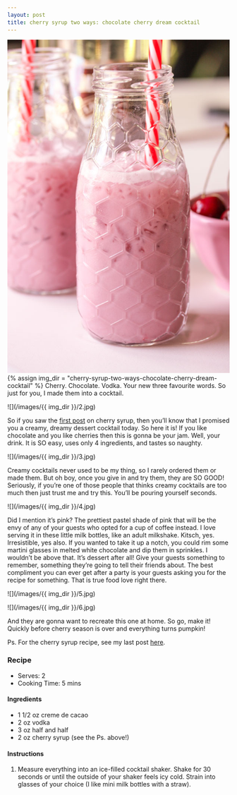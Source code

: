 ```yaml
---
layout: post
title: cherry syrup two ways: chocolate cherry dream cocktail
---
```

![](/images/cherry-syrup-two-ways-chocolate-cherry-dream-cocktail/1.jpg)
{% assign img_dir = "cherry-syrup-two-ways-chocolate-cherry-dream-cocktail" %}
Cherry. Chocolate. Vodka. Your new three favourite words. So just for you, I made them into a cocktail.

![](/images/{{ img_dir }}/2.jpg)

So if you saw the [first post](https://queenculinaire.com/2017/09/06/cherry-syrup-bourbon-cherry-sour/) on cherry syrup, then you’ll know that I promised you a creamy, dreamy dessert cocktail today. So here it is! If you like chocolate and you like cherries then this is gonna be your jam. Well, your drink. It is SO easy, uses only 4 ingredients, and tastes so naughty.

![](/images/{{ img_dir }}/3.jpg)

Creamy cocktails never used to be my thing, so I rarely ordered them or made them. But oh boy, once you give in and try them, they are SO GOOD! Seriously, if you’re one of those people that thinks creamy cocktails are too much then just trust me and try this. You’ll be pouring yourself seconds.

![](/images/{{ img_dir }}/4.jpg)

Did I mention it’s pink? The prettiest pastel shade of pink that will be the envy of any of your guests who opted for a cup of coffee instead. I love serving it in these little milk bottles, like an adult milkshake. Kitsch, yes. Irresistible, yes also. If you wanted to take it up a notch, you could rim some martini glasses in melted white chocolate and dip them in sprinkles. I wouldn’t be above that. It’s dessert after all! Give your guests something to remember, something they’re going to tell their friends about. The best compliment you can ever get after a party is your guests asking you for the recipe for something. That is true food love right there.

![](/images/{{ img_dir }}/5.jpg)

![](/images/{{ img_dir }}/6.jpg)

And they are gonna want to recreate this one at home. So go, make it! Quickly before cherry season is over and everything turns pumpkin!

 

Ps. For the cherry syrup recipe, see my last post [here](https://queenculinaire.com/2017/09/06/cherry-syrup-bourbon-cherry-sour/).

### Recipe
+ Serves: 2
+ Cooking Time: 5 mins
#### Ingredients
+ 1 1/2 oz creme de cacao
+ 2 oz vodka
+ 3 oz half and half
+ 2 oz cherry syrup (see the Ps. above!)

#### Instructions
1. Measure everything into an ice-filled cocktail shaker. Shake for 30 seconds or until the outside of your shaker feels icy cold. Strain into glasses of your choice (I like mini milk bottles with a straw).
